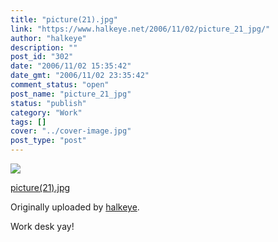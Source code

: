 ```yaml
---
title: "picture(21).jpg"
link: "https://www.halkeye.net/2006/11/02/picture_21_jpg/"
author: "halkeye"
description: ""
post_id: "302"
date: "2006/11/02 15:35:42"
date_gmt: "2006/11/02 23:35:42"
comment_status: "open"
post_name: "picture_21_jpg"
status: "publish"
category: "Work"
tags: []
cover: "../cover-image.jpg"
post_type: "post"
---
```


![](http://static.flickr.com/105/287204397_fe2098cbea_m.jpg)
   

 
 [picture(21).jpg](http://www.flickr.com/photos/halkeye/287204397/)
   

 Originally uploaded by [halkeye](http://www.flickr.com/people/halkeye/).
 



Work desk yay!